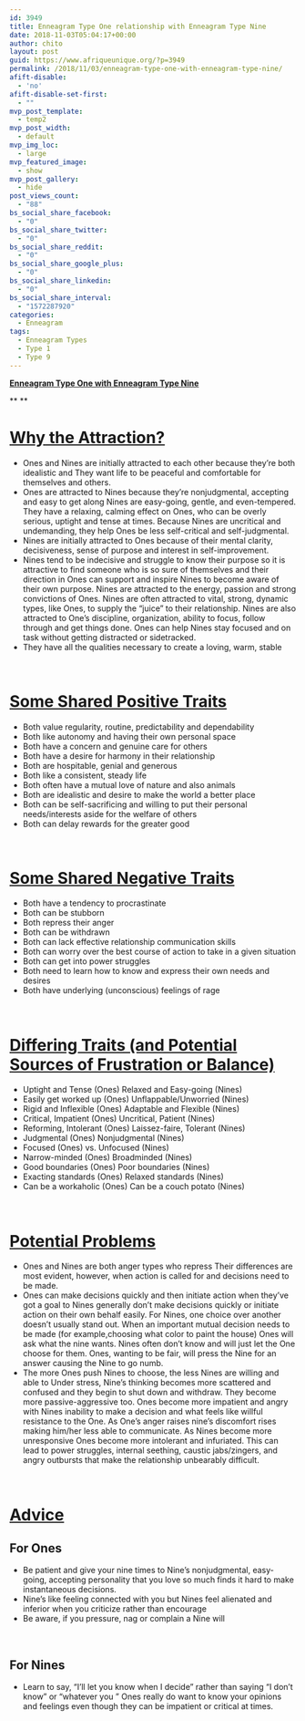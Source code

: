 ```yaml
---
id: 3949
title: Enneagram Type One relationship with Enneagram Type Nine
date: 2018-11-03T05:04:17+00:00
author: chito
layout: post
guid: https://www.afriqueunique.org/?p=3949
permalink: /2018/11/03/enneagram-type-one-with-enneagram-type-nine/
afift-disable:
  - 'no'
afift-disable-set-first:
  - ""
mvp_post_template:
  - temp2
mvp_post_width:
  - default
mvp_img_loc:
  - large
mvp_featured_image:
  - show
mvp_post_gallery:
  - hide
post_views_count:
  - "88"
bs_social_share_facebook:
  - "0"
bs_social_share_twitter:
  - "0"
bs_social_share_reddit:
  - "0"
bs_social_share_google_plus:
  - "0"
bs_social_share_linkedin:
  - "0"
bs_social_share_interval:
  - "1572287920"
categories:
  - Enneagram
tags:
  - Enneagram Types
  - Type 1
  - Type 9
---
```

**<u>Enneagram Type One with Enneagram Type Nine</u>**

** **

# <u>Why the Attraction?</u>

  * Ones and Nines are initially attracted to each other because they’re both idealistic and They want life to be peaceful and comfortable for themselves and others.
  * Ones are attracted to Nines because they’re nonjudgmental, accepting and easy to get along Nines are easy-going, gentle, and even-tempered. They have a relaxing, calming effect on Ones, who can be overly serious, uptight and tense at times. Because Nines are uncritical and undemanding, they help Ones be less self-critical and self-judgmental.
  * Nines are initially attracted to Ones because of their mental clarity, decisiveness, sense of purpose and interest in self-improvement.
  * Nines tend to be indecisive and struggle to know their purpose so it is attractive to find someone who is so sure of themselves and their direction in Ones can support and inspire Nines to become aware of their own purpose. Nines are attracted to the energy, passion and strong convictions of Ones. Nines are often attracted to vital, strong, dynamic types, like Ones, to supply the “juice” to their relationship. Nines are also attracted to One’s discipline, organization, ability to focus, follow through and get things done. Ones can help Nines stay focused and on task without getting distracted or sidetracked.
  * They have all the qualities necessary to create a loving, warm, stable

&nbsp;

# <u>Some Shared Positive Traits</u>

  * Both value regularity, routine, predictability and dependability
  * Both like autonomy and having their own personal space
  * Both have a concern and genuine care for others
  * Both have a desire for harmony in their relationship
  * Both are hospitable, genial and generous
  * Both like a consistent, steady life
  * Both often have a mutual love of nature and also animals
  * Both are idealistic and desire to make the world a better place
  * Both can be self-sacrificing and willing to put their personal needs/interests aside for the welfare of others
  * Both can delay rewards for the greater good

&nbsp;

# <u>Some Shared Negative Traits</u>

  * Both have a tendency to procrastinate
  * Both can be stubborn
  * Both repress their anger
  * Both can be withdrawn
  * Both can lack effective relationship communication skills
  * Both can worry over the best course of action to take in a given situation
  * Both can get into power struggles
  * Both need to learn how to know and express their own needs and desires
  * Both have underlying (unconscious) feelings of rage

&nbsp;

# <u>Differing Traits (and Potential Sources of Frustration or Balance)</u>

  * Uptight and Tense (Ones) Relaxed and Easy-going (Nines)
  * Easily get worked up (Ones) Unflappable/Unworried (Nines)
  * Rigid and Inflexible (Ones) Adaptable and Flexible (Nines)
  * Critical, Impatient (Ones) Uncritical, Patient (Nines)
  * Reforming, Intolerant (Ones) Laissez-faire, Tolerant (Nines)
  * Judgmental (Ones) Nonjudgmental (Nines)
  * Focused (Ones) vs. Unfocused (Nines)
  * Narrow-minded (Ones) Broadminded (Nines)
  * Good boundaries (Ones) Poor boundaries (Nines)
  * Exacting standards (Ones) Relaxed standards (Nines)
  * Can be a workaholic (Ones) Can be a couch potato (Nines)

&nbsp;

# <u>Potential Problems</u>

  * Ones and Nines are both anger types who repress Their differences are most evident, however, when action is called for and decisions need to be made.
  * Ones can make decisions quickly and then initiate action when they’ve got a goal to Nines generally don’t make decisions quickly or initiate action on their own behalf easily. For Nines, one choice over another doesn’t usually stand out. When an important mutual decision needs to be made (for example,choosing what color to paint the house) Ones will ask what the nine wants. Nines often don’t know and will just let the One choose for them. Ones, wanting to be fair, will press the Nine for an answer causing the Nine to go numb.
  * The more Ones push Nines to choose, the less Nines are willing and able to Under stress, Nine’s thinking becomes more scattered and confused and they begin to shut down and withdraw. They become more passive-aggressive too. Ones become more impatient and angry with Nines inability to make a decision and what feels like willful resistance to the One. As One’s anger raises nine’s discomfort rises making him/her less able to communicate. As Nines become more unresponsive Ones become more intolerant and infuriated. This can lead to power struggles, internal seething, caustic jabs/zingers, and angry outbursts that make the relationship unbearably difficult.

&nbsp;

# <u>Advice</u>

## For Ones

  * Be patient and give your nine times to Nine’s nonjudgmental, easy-going, accepting personality that you love so much finds it hard to make instantaneous decisions.
  * Nine’s like feeling connected with you but Nines feel alienated and inferior when you criticize rather than encourage
  * Be aware, if you pressure, nag or complain a Nine will

&nbsp;

## For Nines

  * Learn to say, “I’ll let you know when I decide” rather than saying “I don’t know” or “whatever you ” Ones really do want to know your opinions and feelings even though they can be impatient or critical at times.